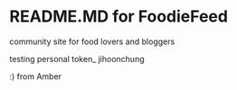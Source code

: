 # README.MD for FoodieFeed
community site for food lovers and bloggers



testing personal token_ jihoonchung

:) from Amber